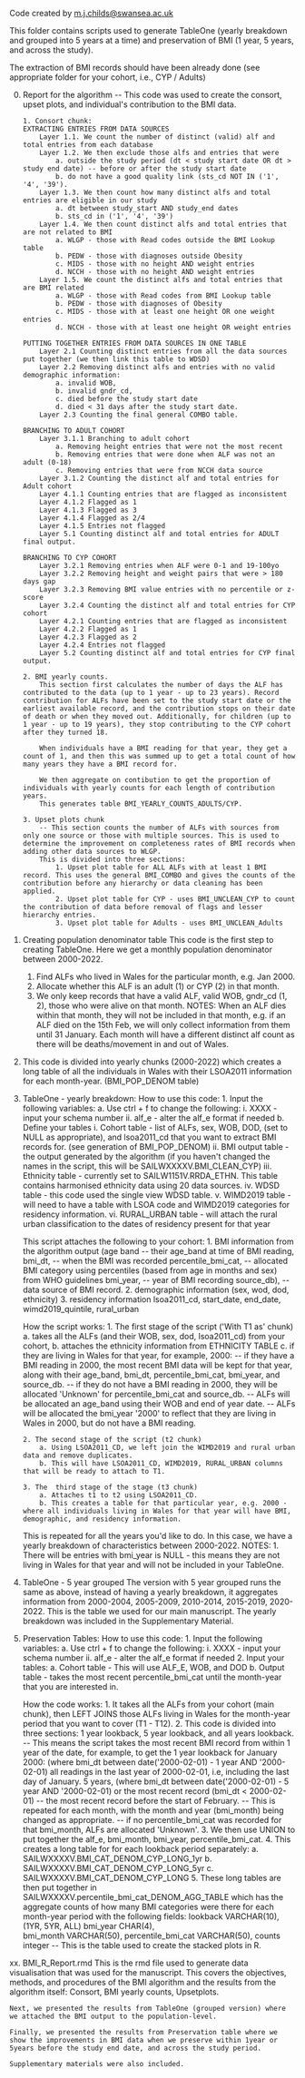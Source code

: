 Code created by m.j.childs@swansea.ac.uk

This folder contains scripts used to generate TableOne (yearly breakdown and grouped into 5 years at a time) and preservation of BMI (1 year, 5 years, and across the study).

The extraction of BMI records should have been already done (see appropriate folder for your cohort, i.e., CYP / Adults)

00. Report for the algorithm
    -- This code was used to create the consort, upset plots, and individual's contribution to the BMI data.

        1. Consort chunk:
        EXTRACTING ENTRIES FROM DATA SOURCES
            Layer 1.1. We count the number of distinct (valid) alf and total entries from each database 
            Layer 1.2. We then exclude those alfs and entries that were
                a. outside the study period (dt < study start date OR dt > study end date) -- before or after the study start date
                b. do not have a good quality link (sts_cd NOT IN ('1', '4', '39').
            Layer 1.3. We then count how many distinct alfs and total entries are eligible in our study
                a. dt between study_start AND study_end dates
                b. sts_cd in ('1', '4', '39')
            Layer 1.4. We then count distinct alfs and total entries that are not related to BMI
                a. WLGP - those with Read codes outside the BMI Lookup table
                b. PEDW - those with diagnoses outside Obesity
                c. MIDS - those with no height AND weight entries
                d. NCCH - those with no height AND weight entries
            Layer 1.5. We count the distinct alfs and total entries that are BMI related
                a. WLGP - those with Read codes from BMI Lookup table
                b. PEDW - those with diagnoses of Obesity
                c. MIDS - those with at least one height OR one weight entries
                d. NCCH - those with at least one height OR weight entries  

        PUTTING TOGETHER ENTRIES FROM DATA SOURCES IN ONE TABLE
            Layer 2.1 Counting distinct entries from all the data sources put together (we then link this table to WDSD)
            Layer 2.2 Removing distinct alfs and entries with no valid demographic information:
                a. invalid WOB,
                b. invalid gndr_cd,
                c. died before the study start date
                d. died < 31 days after the study start date.
            Layer 2.3 Counting the final general COMBO table.

        BRANCHING TO ADULT COHORT
            Layer 3.1.1 Branching to adult cohort
                a. Removing height entries that were not the most recent
                b. Removing entries that were done when ALF was not an adult (0-18)
                c. Removing entries that were from NCCH data source
            Layer 3.1.2 Counting the distinct alf and total entries for Adult cohort
            Layer 4.1.1 Counting entries that are flagged as inconsistent
            Layer 4.1.2 Flagged as 1
            Layer 4.1.3 Flagged as 3
            Layer 4.1.4 Flagged as 2/4
            Layer 4.1.5 Entries not flagged
            Layer 5.1 Counting distinct alf and total entries for ADULT final output.

        BRANCHING TO CYP COHORT
            Layer 3.2.1 Removing entries when ALF were 0-1 and 19-100yo
            Layer 3.2.2 Removing height and weight pairs that were > 180 days gap
            Layer 3.2.3 Removing BMI value entries with no percentile or z-score
            Layer 3.2.4 Counting the distinct alf and total entries for CYP cohort
            Layer 4.2.1 Counting entries that are flagged as inconsistent
            Layer 4.2.2 Flagged as 1
            Layer 4.2.3 Flagged as 2
            Layer 4.2.4 Entries not flagged
            Layer 5.2 Counting distinct alf and total entries for CYP final output.

        2. BMI yearly counts.
            This section first calculates the number of days the ALF has contributed to the data (up to 1 year - up to 23 years). Record contribution for ALFs have been set to the study start date or the earliest available record, and the contribution stops on their date of death or when they moved out. Additionally, for children (up to 1 year - up to 19 years), they stop contributing to the CYP cohort after they turned 18.

            When individuals have a BMI reading for that year, they get a count of 1, and then this was summed up to get a total count of how many years they have a BMI record for.

            We then aggregate on contibution to get the proportion of individuals with yearly counts for each length of contribution years.
            This generates table BMI_YEARLY_COUNTS_ADULTS/CYP.
        
        3. Upset plots chunk
            -- This section counts the number of ALFs with sources from only one source or those with multiple sources. This is used to determine the improvement on completeness rates of BMI records when adding other data sources to WLGP.
            This is divided into three sections:
                1. Upset plot table for ALL ALFs with at least 1 BMI record. This uses the general BMI_COMBO and gives the counts of the contribution before any hierarchy or data cleaning has been applied.
                2. Upset plot table for CYP - uses BMI_UNCLEAN_CYP to count the contribution of data before removal of flags and lesser hierarchy entries.
                3. Upset plot table for Adults - uses BMI_UNCLEAN_Adults
        

    


01. Creating population denominator table
   This code is the first step to creating TableOne. Here we get a monthly population denominator between 2000-2022.
    1. Find ALFs who lived in Wales for the particular month, e.g. Jan 2000.
    2. Allocate whether this ALF is an adult (1) or CYP (2) in that month.
    3. We only keep records that have a valid ALF, valid WOB, gndr_cd (1, 2), those who were alive on that month.
        NOTES: When an ALF dies within that month, they will not be included in that month, 
                e.g. if an ALF died on the 15th Feb, we will only collect information from them until 31 January.
                Each month will have a different distinct alf count as there will be deaths/movement in and out of Wales.
   4. This code is divided into yearly chunks (2000-2022) which creates a long table of all the individuals in Wales with their LSOA2011 information for each month-year. (BMI_POP_DENOM table)


02. TableOne - yearly breakdown:
    How to use this code:
        1. Input the following variables:
            a. Use ctrl + f to change the following:
                i. XXXX - input your schema number
                ii. alf_e - alter the alf_e format if needed
            b. Define your tables
                i. Cohort table - list of ALFs, sex, WOB, DOD, (set to NULL as appropriate), and lsoa2011_cd that you want to extract BMI records for. (see generation of BMI_POP_DENOM)
                ii. BMI output table - the output generated by the algorithm (if you haven't changed the names in the script, this will be SAILWXXXXV.BMI_CLEAN_CYP)
                iii. Ethnicity table - currently set to SAILW1151V.RRDA_ETHN. This table contains harmonised ethnicity data using 20 data sources.
                iv. WDSD table - this code used the single view WDSD table.
                v. WIMD2019 table - will need to have a table with LSOA code and WIMD2019 categories for residency information.
                vi. RURAL_URBAN table - will attach the rural urban classification to the dates of residency present for that year
    
    This script attaches the following to your cohort:
        1. BMI information from the algorithm output 
            (age band -- their age_band at time of BMI reading, 
            bmi_dt, -- when the BMI was recorded
            percentile_bmi_cat, -- allocated BMI category using percentiles (based from age in months and sex) from WHO guidelines
            bmi_year, -- year of BMI recording
            source_db), -- data source of BMI record.
        2. demographic information 
            (sex, 
            wod, 
            dod, 
            ethnicity) 
        3. residency information
            lsoa2011_cd,
            start_date,
            end_date, 
            wimd2019_quintile,
            rural_urban

    How the script works:
        1. The first stage of the script ('With T1 as' chunk) 
            a. takes all the ALFs (and their WOB, sex, dod, lsoa2011_cd) from your cohort, 
            b. attaches the ethnicity information from ETHNICITY TABLE
            c. if they are living in Wales for that year, for example, 2000:
                -- if they have a BMI reading in 2000, the most recent BMI data will be kept for that year, along with their age_band, bmi_dt, percentile_bmi_cat, bmi_year, and source_db.
                -- if they do not have a BMI reading in 2000,  they will be allocated 'Unknown' for percentile_bmi_cat and source_db. 
                    -- ALFs will be allocated an age_band using their WOB and end of year date.
                    -- ALFs will be allocated the bmi_year '2000' to reflect that they are living in Wales in 2000, but do not have a BMI reading.

        2. The second stage of the script (t2 chunk)
            a. Using LSOA2011_CD, we left join the WIMD2019 and rural urban data and remove duplicates.
            b. This will have LSOA2011_CD, WIMD2019, RURAL_URBAN columns that will be ready to attach to T1.

        3. The  third stage of the stage (t3 chunk)
            a. Attaches t1 to t2 using LSOA2011_CD.
            b. This creates a table for that particular year, e.g. 2000 - where all individuals living in Wales for that year will have BMI, demographic, and residency information.

    This is repeated for all the years you'd like to do. In this case, we have a yearly breakdown of characteristics between 2000-2022.
    NOTES: 
        1. There will be entries with bmi_year is NULL - this means they are not living in Wales for that year and will not be included in your TableOne.

03. TableOne - 5 year grouped
    The version with 5 year grouped runs the same as above, instead of having a yearly breakdown, it aggregates information from 2000-2004, 2005-2009, 2010-2014, 2015-2019, 2020-2022. This is the table we used for our main manuscript. The yearly breakdown was included in the Supplementary Material.


04. Preservation Tables:
     How to use this code:
        1. Input the following variables:
            a. Use ctrl + f to change the following:
                i. XXXX - input your schema number
                ii. alf_e - alter the alf_e format if needed
        2. Input your tables:
            a. Cohort table - This will use ALF_E, WOB, and DOD
            b. Output table - takes the most recent percentile_bmi_cat until the month-year that you are interested in.
        
    How the code works:
        1. It takes all the ALFs from your cohort (main chunk), then LEFT JOINS those ALFs living in Wales for the month-year period that you want to cover (T1 - T12).
        2. This code is divided into three sections: 1 year lookback, 5 year lookback, and all years lookback. 
            -- This means the script takes the most recent BMI record from 
                within 1 year of the date, 
                    for example, to get the 1 year lookback for January 2000: (where bmi_dt between date('2000-02-01) - 1 year AND '2000-02-01) all readings in the last year of 2000-02-01, i.e, including the last day of January.
                5 years, (where bmi_dt between date('2000-02-01) - 5 year AND '2000-02-01)
                or the most recent record (bmi_dt < 2000-02-01) -- the most recent record before the start of February.
            -- This is repeated for each month, with the month and year (bmi_month) being changed as appropriate.
            -- if no percentile_bmi_cat was recorded for that bmi_month, ALFs are allocated 'Unknown'.
        3. We then use UNION to put together the alf_e, bmi_month, bmi_year, percentile_bmi_cat.
        4. This creates a long table for for each lookback period separately:
            a. SAILWXXXXV.BMI_CAT_DENOM_CYP_LONG_1yr
            b. SAILWXXXXV.BMI_CAT_DENOM_CYP_LONG_5yr
            c. SAILWXXXXV.BMI_CAT_DENOM_CYP_LONG
        5. These long tables are then put together in SAILWXXXXV.percentile_bmi_cat_DENOM_AGG_TABLE which has the aggregate counts of how many BMI categories were there for each month-year period with the following fields:
            lookback 			VARCHAR(10), (1YR, 5YR, ALL)
            bmi_year			CHAR(4),   
            bmi_month			VARCHAR(50), 
            percentile_bmi_cat	VARCHAR(50),
            counts				integer
            -- This is the table used to create the stacked plots in R.



xx. BMI_R_Report.rmd
    This is the rmd file used to generate data visualisation that was used for the manuscript.
    This covers the objectives, methods, and procedures of the BMI algorithm and the results from the algorithm itself: Consort, BMI yearly counts, Upsetplots.

    Next, we presented the results from TableOne (grouped version) where we attached the BMI output to the population-level.

    Finally, we presented the results from Preservation table where we show the improvements in BMI data when we preserve within 1year or 5years before the study end date, and across the study period.

    Supplementary materials were also included.



